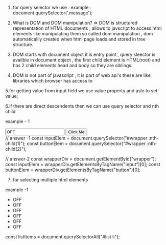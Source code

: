 1. for query selector we use .
   example : document.querySelector('.message');

2. What is DOM and DOM manipulation?
   => DOM is structured representation of HTML documents , allows to javscript to access html elements like manipulating them so called dom manipulation , dom automaticallly created when html page loads and stored in tree structure.

3. DOM starts with document object it is entry point , query sleector is availble in document object , the first child element is HTML(root) and has 2 child elements head and body so they are siblings.

4. DOM is not part of javascript , it is part of web api's these are like libraries which browser has access to

5.for getting value from input field we use value property and aslo to set value;

6.if there are direct descendents then we can use query selector and nth child

example - 1

<div id="wrapper">
<input type="text" value="OFF" readonly/>
<button type="button">Click Me</button>
</div>
// answer -1 
const inputElem = document.querySelector("#wrapper :nth-child(1)");
const buttonElem = document.querySelector("#wrapper :nth-child(2)");

// answer-2
const wrapperDiv = document.getElementById("wrapper");
const inputElem = wrapperDiv.getElementsByTagName("input")[0];
const buttonElem = wrapperDiv.getElementsByTagName("button")[0];

7. for selecting multiple html elements

example -1

<ul id="list">
<li>OFF</li>
<li>OFF</li>
<li>OFF</li>
<li>OFF</li>
<li>OFF</li>
<li>OFF</li></ul>

const listItems = document.querySelectorAll("#list li");
